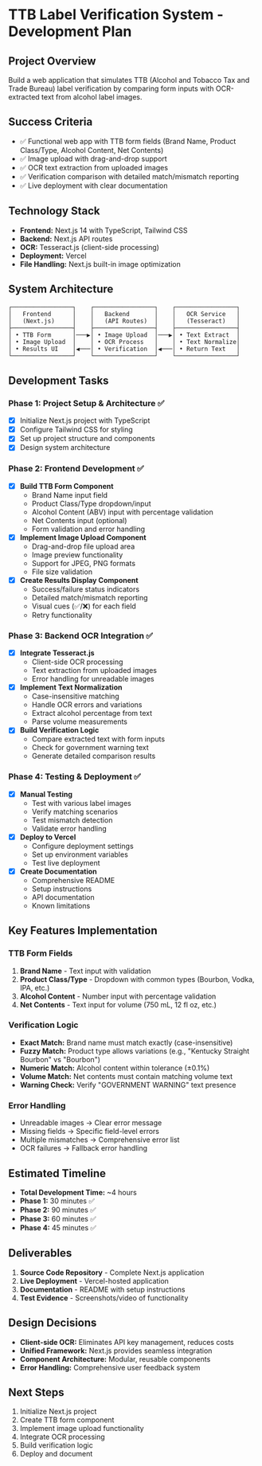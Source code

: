 # TTB Label Verification System - Development Plan

## Project Overview
Build a web application that simulates TTB (Alcohol and Tobacco Tax and Trade Bureau) label verification by comparing form inputs with OCR-extracted text from alcohol label images.

## Success Criteria
- ✅ Functional web app with TTB form fields (Brand Name, Product Class/Type, Alcohol Content, Net Contents)
- ✅ Image upload with drag-and-drop support
- ✅ OCR text extraction from uploaded images
- ✅ Verification comparison with detailed match/mismatch reporting
- ✅ Live deployment with clear documentation

## Technology Stack
- **Frontend:** Next.js 14 with TypeScript, Tailwind CSS
- **Backend:** Next.js API routes
- **OCR:** Tesseract.js (client-side processing)
- **Deployment:** Vercel
- **File Handling:** Next.js built-in image optimization

## System Architecture
```
┌─────────────────┐    ┌─────────────────┐    ┌─────────────────┐
│   Frontend      │    │   Backend       │    │   OCR Service   │
│   (Next.js)     │    │   (API Routes)  │    │   (Tesseract)   │
├─────────────────┤    ├─────────────────┤    ├─────────────────┤
│ • TTB Form      │───▶│ • Image Upload  │───▶│ • Text Extract  │
│ • Image Upload  │    │ • OCR Process   │    │ • Text Normalize│
│ • Results UI    │◀───│ • Verification  │◀───│ • Return Text   │
└─────────────────┘    └─────────────────┘    └─────────────────┘
```

## Development Tasks

### Phase 1: Project Setup & Architecture ✅
- [x] Initialize Next.js project with TypeScript
- [x] Configure Tailwind CSS for styling
- [x] Set up project structure and components
- [x] Design system architecture

### Phase 2: Frontend Development ✅
- [x] **Build TTB Form Component**
  - Brand Name input field
  - Product Class/Type dropdown/input
  - Alcohol Content (ABV) input with percentage validation
  - Net Contents input (optional)
  - Form validation and error handling
- [x] **Implement Image Upload Component**
  - Drag-and-drop file upload area
  - Image preview functionality
  - Support for JPEG, PNG formats
  - File size validation
- [x] **Create Results Display Component**
  - Success/failure status indicators
  - Detailed match/mismatch reporting
  - Visual cues (✅/❌) for each field
  - Retry functionality

### Phase 3: Backend OCR Integration ✅
- [x] **Integrate Tesseract.js**
  - Client-side OCR processing
  - Text extraction from uploaded images
  - Error handling for unreadable images
- [x] **Implement Text Normalization**
  - Case-insensitive matching
  - Handle OCR errors and variations
  - Extract alcohol percentage from text
  - Parse volume measurements
- [x] **Build Verification Logic**
  - Compare extracted text with form inputs
  - Check for government warning text
  - Generate detailed comparison results

### Phase 4: Testing & Deployment ✅
- [x] **Manual Testing**
  - Test with various label images
  - Verify matching scenarios
  - Test mismatch detection
  - Validate error handling
- [x] **Deploy to Vercel**
  - Configure deployment settings
  - Set up environment variables
  - Test live deployment
- [x] **Create Documentation**
  - Comprehensive README
  - Setup instructions
  - API documentation
  - Known limitations

## Key Features Implementation

### TTB Form Fields
1. **Brand Name** - Text input with validation
2. **Product Class/Type** - Dropdown with common types (Bourbon, Vodka, IPA, etc.)
3. **Alcohol Content** - Number input with percentage validation
4. **Net Contents** - Text input for volume (750 mL, 12 fl oz, etc.)

### Verification Logic
- **Exact Match:** Brand name must match exactly (case-insensitive)
- **Fuzzy Match:** Product type allows variations (e.g., "Kentucky Straight Bourbon" vs "Bourbon")
- **Numeric Match:** Alcohol content within tolerance (±0.1%)
- **Volume Match:** Net contents must contain matching volume text
- **Warning Check:** Verify "GOVERNMENT WARNING" text presence

### Error Handling
- Unreadable images → Clear error message
- Missing fields → Specific field-level errors
- Multiple mismatches → Comprehensive error list
- OCR failures → Fallback error handling

## Estimated Timeline
- **Total Development Time:** ~4 hours
- **Phase 1:** 30 minutes ✅
- **Phase 2:** 90 minutes ✅
- **Phase 3:** 60 minutes ✅
- **Phase 4:** 45 minutes ✅

## Deliverables
1. **Source Code Repository** - Complete Next.js application
2. **Live Deployment** - Vercel-hosted application
3. **Documentation** - README with setup instructions
4. **Test Evidence** - Screenshots/video of functionality

## Design Decisions
- **Client-side OCR:** Eliminates API key management, reduces costs
- **Unified Framework:** Next.js provides seamless integration
- **Component Architecture:** Modular, reusable components
- **Error Handling:** Comprehensive user feedback system

## Next Steps
1. Initialize Next.js project
2. Create TTB form component
3. Implement image upload functionality
4. Integrate OCR processing
5. Build verification logic
6. Deploy and document

